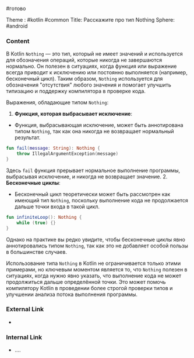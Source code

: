 #готово 

Theme : #kotlin  #common 
Title: Расскажите про тип Nothing
Sphere: #android 

### Content

В Kotlin `Nothing` — это тип, который не имеет значений и используется для обозначения операций, которые никогда не завершаются нормально. Он полезен в ситуациях, когда функция или выражение всегда приводит к исключению или постоянно выполняется (например, бесконечный цикл). Таким образом, `Nothing` используется для обозначения "отсутствия" любого значения и помогает улучшить типизацию и поддержку компилятора в проверке кода.

Выражения, обладающие типом `Nothing`:

1. **Функция, которая выбрасывает исключение**:

- Функция, выбрасывающая исключение, может быть аннотирована типом `Nothing`, так как она никогда не возвращает нормальный результат.

```kotlin 
fun fail(message: String): Nothing {
    throw IllegalArgumentException(message)
}

``` 

Здесь `fail` функция прерывает нормальное выполнение программы, выбрасывая исключение, и никогда не возвращает значение.
2. **Бесконечные циклы**:

-  Бесконечный цикл теоретически может быть рассмотрен как имеющий тип `Nothing`, поскольку выполнение кода не продолжается дальше точки входа в такой цикл.

```kotlin
fun infiniteLoop(): Nothing {
    while (true) {}
}

```

Однако на практике вы редко увидите, чтобы бесконечные циклы явно аннотировались типом `Nothing`, так как это не добавляет особой пользы в большинстве случаев.

Использование типа `Nothing` в Kotlin не ограничивается только этими примерами, но ключевым моментом является то, что `Nothing` полезен в ситуациях, когда нужно явно указать, что выполнение кода не может продолжиться дальше определённой точки. Это может помочь компилятору Kotlin в проведении более строгой проверки типов и улучшении анализа потока выполнения программы.
### External Link

- 

### Internal Link

- ....